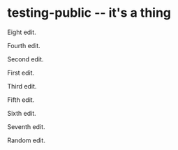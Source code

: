 # testing-public -- it's a thing

Eight edit.

Fourth edit.

Second edit.

First edit.

Third edit.

Fifth edit.

Sixth edit.

Seventh edit.

Random edit.
